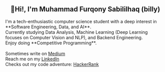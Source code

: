 <h2 align="center">👋Hi!, I'm Muhammad Furqony Sabililhaq (billy)</h2>
I'm a tech-enthusiastic computer science student with a deep interest in **Software Engineering, Data, and AI**.<br>
Currently studying Data Analysis, Machine Learning (Deep Learning focuses on Computer Vision and NLP), and Backend Engineering.<br>
Enjoy doing **Competitive Programming**.

<br>

<br>
Sometimes write on <a href="https://sabililhaq.medium.com">Medium</a><br>
Reach me on my <a href="https://linkedin.com/in/sabililhaq/">LinkedIn</a><br>
Checks out my code adventure: <a href="https://www.hackerrank.com/sabililhaqq">HackerRank</a><br>




<!--
**sabililhaq/sabililhaq** is a ✨ _special_ ✨ repository because its `README.md` (this file) appears on your GitHub profile.

Here are some ideas to get you started:

- 🔭 I’m currently working on ...
- 🌱 I’m currently learning ...
- 👯 I’m looking to collaborate on ...
- 🤔 I’m looking for help with ...
- 💬 Ask me about ...
- 📫 How to reach me: ...
- 😄 Pronouns: ...
- ⚡ Fun fact: ...
-->
